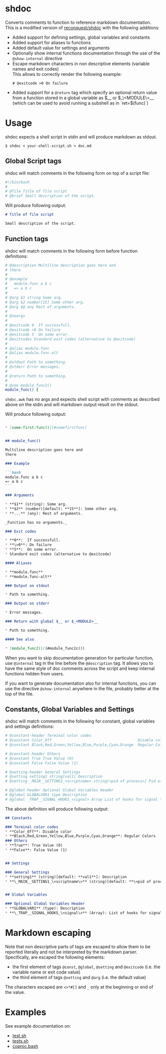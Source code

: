 # shdoc

Converts comments to function to reference markdown documentation.
This is a modified version of [reconquest/shdoc](https://github.com/reconquest/shdoc) with the following additions:
* Added support for defining settings, global variables and constants
* Added support for aliases to functions
* Added default value for settings and arguments
* Optionally show internal functions documentation through the use of the `@show-internal` directive
* Escape markdown characters in non descriptive elements (variable names and exit codes)  
  This allows to correctly render the following example:
  ```console
  # @exitcode >0 On failure
  ```
* Added support for a `@return` tag which specify an optional return value from a function stored in a global variable as $__ or $_\<MODULE\>__ (which can be used to avoid running a subshell as in `ret=$(func)`)

# Usage

shdoc expects a shell script in stdin and will produce markdown as stdout.

```
$ shdoc < your-shell-script.sh > doc.md
```

## Global Script tags

shdoc will match comments in the following form on top of a script file:
```sh
#!/bin/bash
#
# @file Title of file script
# @brief Small description of the script.
```

Will produce following output:

```markdown
# Title of file script

Small description of the script.
```

## Function tags

shdoc will match comments in the following form before function definitions:

```sh
# @description Multiline description goes here and
# there
#
# @example
#   module.func a b c
#   => a b c
#
# @arg $1 string Some arg.
# @arg $2 number[15] Some other arg.
# @arg $@ any Rest of arguments.
#
# @noargs
#
# @exitcode 0  If successfull.
# @exitcode >0 On failure
# @exitcode 5  On some error.
# @exitcodes Standard exit codes (alternative to @exitcode)
#
# @alias module.func
# @alias module.func-alt
#
# @stdout Path to something.
# @stderr Error messages.
#
# @return Path to something.
#
# @see module_func2()
module_func() {
```

`shdoc.awk` has no args and expects shell script with comments as described
above on the stdin and will markdown output result on the stdout.

Will produce following output:
````markdown

* [some:first:func()](#somefirstfunc)


## module_func()

Multiline description goes here and
there

### Example

```bash
module.func a b c
=> a b c
```

### Arguments

* **$1** (string): Some arg.
* **$2** (number)[default: **15**]: Some other arg.
* **...** (any): Rest of arguments.

_Function has no arguments._

### Exit codes

* **0**:  If successfull.
* **\>0**: On failure
* **5**:  On some error.
* Standard exit codes (alternative to @exitcode)

#### Aliases

* **module.func**
* **module.func-alt**

### Output on stdout

* Path to something.

### Output on stderr

* Error messages.

### Return with global $__ or $_<MODULE>__

* Path to something.

#### See also

* [module_func2()](#module_func2c())
````

When you want to skip documentation generation for particular function, use `@internal` tag in the line before the `@description` tag.
It allows you to have the same style of doc comments across the script and keep internal
functions hidden from users.

If you want to generate documentation also for internal functions, you can use the directive `@show-internal` anywhere in the file, probably better at the top of the file.

## Constants, Global Variables and Settings
shdoc will match comments in the following for constant, global variables and settings definitions:
```sh
# @constant-header Terminal color codes
# @constant Color_Off                                       Disable color
# @constant Black,Red,Green,Yellow,Blue,Purple,Cyan,Orange  Regular Colors

# @constant-header Others
# @constant True True Value (0)
# @constant False False Value (1)

# @setting-header General Settings
# @setting setting1 string[val1] Description
# @setting _MAIN__SETTING2_<scriptname> string[<pid of process>] Pid of process \<scriptname\>

# @global-header Optional Global Variables Header
# @global GLOBALVAR1 type Description
# @global _TRAP__SIGNAL_HOOKS_<signal> Array List of hooks for signal \<signal\>
```

The above definition will produce following output:

````markdown
## Constants

### Terminal color codes
* **Color_Off**: Disable color
* **Black,Red,Green,Yellow,Blue,Purple,Cyan,Orange**: Regular Colors
### Others
* **True**: True Value (0)
* **False**: False Value (1)


## Settings

### General Settings
* **setting1** (string)[default: **val1**]: Description
* **\_MAIN__SETTING1_\<scriptname\>** (string)[default: **\<pid of process\>**]: pid of process \<scriptname\>


## Global Variables

### Optional Global Variables Header
* **GLOBALVAR1** (type): Description
* **\_TRAP__SIGNAL_HOOKS_\<signal\>** (Array): List of hooks for signal \<signal\>
````

# Markdown escaping

Note that non descriptive parts of tags are escaped to allow them to be reported literally and not be interpreted by the markdown parser.
Specifically, are escaped the following elements:
* the first element of tags `@const`, `@global`, `@setting` and `@exitcode` (i.e. the variable name or exit code value)
* the third element of tags `@setting` and `@arg` (i.e. the default value)

The characters escaped are `<>*#[]` and `_` only at the beginning or end of the value.



# Examples

See example documentation on:

* [test.sh](examples/test.md)
* [tests.sh](https://github.com/reconquest/tests.sh/blob/master/REFERENCE.md)
* [coproc.bash](https://github.com/reconquest/coproc.bash/blob/master/REFERENCE.md)